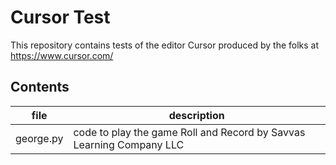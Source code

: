 # Cursor Test
This repository contains tests of the editor Cursor produced by the folks at https://www.cursor.com/

## Contents

| file | description |
|------|-------------|
| george.py | code to play the game Roll and Record by Savvas Learning Company LLC |

